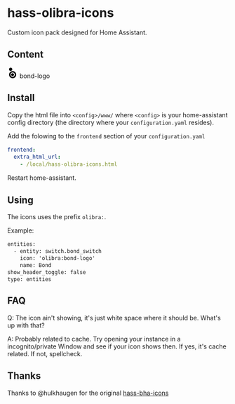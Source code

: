 # hass-olibra-icons

Custom icon pack designed for Home Assistant.

## Content

<img src="./svg/bond-logo.svg" width="24" height="24"> bond-logo<br/>


## Install

Copy the html file into `<config>/www/` where `<config>` is your home-assistant config directory (the directory where your `configuration.yaml` resides).

Add the folowing to the `frontend` section of your `configuration.yaml`

```yaml
frontend:
  extra_html_url:
    - /local/hass-olibra-icons.html
```

Restart home-assistant.

## Using

The icons uses the prefix `olibra:`.

Example:

```
entities:
  - entity: switch.bond_switch
    icon: 'olibra:bond-logo'
    name: Bond
show_header_toggle: false
type: entities
```

## FAQ

Q: The icon ain't showing, it's just white space where it should be. What's up with that?

A: Probably related to cache. Try opening your instance in a incognito/private Window and see if your icon shows then. If yes, it's cache related. If not, spellcheck.

## Thanks

Thanks to @hulkhaugen for the original [hass-bha-icons](https://github.com/hulkhaugen/hass-bha-icons)
